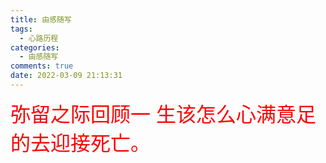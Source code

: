 ```yaml
---
title: 由感随写
tags:
  - 心路历程
categories:
  - 由感随写
comments: true
date: 2022-03-09 21:13:31
---
```




<escape><!-- more --></escape>

<font color=red size="6px">弥留之际回顾一
生该怎么心满意足的去迎接死亡。</font>

 


